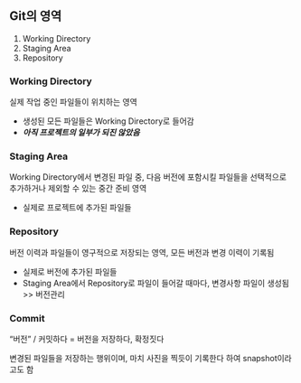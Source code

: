## Git의 영역

1. Working Directory
2. Staging Area
3. Repository

### Working Directory

실제 작업 중인 파일들이 위치하는 영역

- 생성된 모든 파일들은 Working Directory로 들어감
- ***아직 프로젝트의 일부가 되진 않았음***

### Staging Area

Working Directory에서 변경된 파일 중, 다음 버전에  포함시킬 파일들을 선택적으로 추가하거나 제외할 수 있는 중간 준비 영역

- 실제로 프로젝트에 추가된 파일들

### Repository

버전 이력과 파일들이 영구적으로 저장되는 영역, 모든 버전과 변경 이력이 기록됨

- 실제로 버전에 추가된 파일들
- Staging Area에서 Repository로 파일이 들어갈 때마다, 변경사항 파일이 생성됨 >> 버전관리

### Commit

“버전” / 커밋하다 = 버전을 저장하다, 확정짓다

변경된 파일들을 저장하는 행위이며, 마치 사진을 찍듯이 기록한다 하여 snapshot이라고도 함